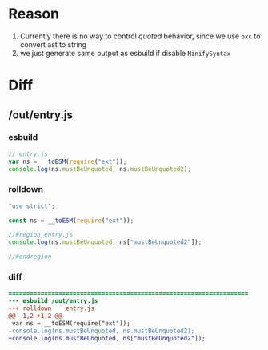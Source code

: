 # Reason
1. Currently there is no way to control *quoted* behavior, since we use `oxc` to convert ast to string
2. we just generate same output as esbuild if disable `MinifySyntax`
# Diff
## /out/entry.js
### esbuild
```js
// entry.js
var ns = __toESM(require("ext"));
console.log(ns.mustBeUnquoted, ns.mustBeUnquoted2);
```
### rolldown
```js
"use strict";

const ns = __toESM(require("ext"));

//#region entry.js
console.log(ns.mustBeUnquoted, ns["mustBeUnquoted2"]);

//#endregion
```
### diff
```diff
===================================================================
--- esbuild	/out/entry.js
+++ rolldown	entry.js
@@ -1,2 +1,2 @@
 var ns = __toESM(require("ext"));
-console.log(ns.mustBeUnquoted, ns.mustBeUnquoted2);
+console.log(ns.mustBeUnquoted, ns["mustBeUnquoted2"]);

```